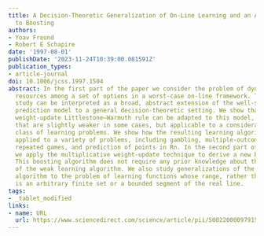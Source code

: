 ```yaml
---
title: A Decision-Theoretic Generalization of On-Line Learning and an Application
  to Boosting
authors:
- Yoav Freund
- Robert E Schapire
date: '1997-08-01'
publishDate: '2023-11-24T10:39:00.081591Z'
publication_types:
- article-journal
doi: 10.1006/jcss.1997.1504
abstract: In the first part of the paper we consider the problem of dynamically apportioning
  resources among a set of options in a worst-case on-line framework. The model we
  study can be interpreted as a broad, abstract extension of the well-studied on-line
  prediction model to a general decision-theoretic setting. We show that the multiplicative
  weight-update Littlestone–Warmuth rule can be adapted to this model, yielding bounds
  that are slightly weaker in some cases, but applicable to a considerably more general
  class of learning problems. We show how the resulting learning algorithm can be
  applied to a variety of problems, including gambling, multiple-outcome prediction,
  repeated games, and prediction of points in Rn. In the second part of the paper
  we apply the multiplicative weight-update technique to derive a new boosting algorithm.
  This boosting algorithm does not require any prior knowledge about the performance
  of the weak learning algorithm. We also study generalizations of the new boosting
  algorithm to the problem of learning functions whose range, rather than being binary,
  is an arbitrary finite set or a bounded segment of the real line.
tags:
- _tablet_modified
links:
- name: URL
  url: https://www.sciencedirect.com/science/article/pii/S002200009791504X
---
```

